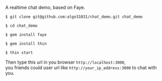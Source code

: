 A realtime chat demo, based on Faye.

`$ git clone git@github.com:algo31031/chat_demo.git chat_demo`

`$ cd chat_demo`

`$ gem install faye`

`$ gem install thin`

`$ thin start `

Then type this url in you browser `http://localhost:3000`,  
you friends could user url like `http://your_ip_address:3000` to chat with you.  


